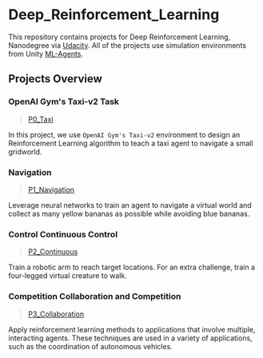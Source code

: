 # Deep_Reinforcement_Learning
This repository contains projects for Deep Reinforcement Learning, Nanodegree via [Udacity](https://www.udacity.com/course/deep-reinforcement-learning-nanodegree--nd893). All of the projects use simulation environments from Unity [ML-Agents](https://github.com/Unity-Technologies/ml-agents). 

## Projects Overview

### OpenAI Gym's Taxi-v2 Task
>[P0_Taxi](https://github.com/nalbert9/Deep_Reinforcement_Learning/tree/master/P0_Taxi)

In this project, we use ```OpenAI Gym's Taxi-v2``` environment to design an Reinforcement Learning algorithm to teach a taxi agent to navigate a small gridworld. 

### Navigation
>[P1_Navigation](https://github.com/nalbert9/Deep_Reinforcement_Learning/tree/master/P1_navigation)

Leverage neural networks to train an agent to navigate a virtual world and collect as many yellow bananas as possible while avoiding blue bananas.

### Control Continuous Control
>[P2_Continuous](https://github.com/nalbert9/Deep_Reinforcement_Learning/tree/master/P2_Continuous-control)

Train a robotic arm to reach target locations. For an extra challenge, train a four-legged virtual creature to walk.

### Competition Collaboration and Competition
>[P3_Collaboration](https://github.com/nalbert9/Deep_Reinforcement_Learning/tree/master/P3_Collab-compet)

Apply reinforcement learning methods to applications that involve multiple, interacting agents. These techniques are used in a variety of applications, such as the
coordination of autonomous vehicles.
